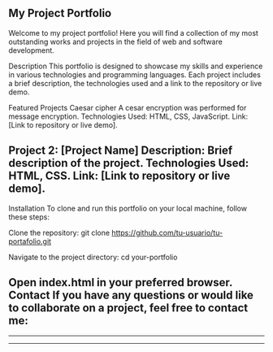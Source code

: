 My Project Portfolio
-----------------------------------------------------------------------------------------------
Welcome to my project portfolio! Here you will find a collection of my most outstanding works and projects in the field of web and software development.

Description
This portfolio is designed to showcase my skills and experience in various technologies and programming languages. Each project includes a brief description, the technologies used and a link to the repository or live demo.

Featured Projects
Caesar cipher
A cesar encryption was performed for message encryption.
Technologies Used: HTML, CSS, JavaScript.
Link: [Link to repository or live demo].

Project 2: [Project Name]
Description: Brief description of the project.
Technologies Used: HTML, CSS.
Link: [Link to repository or live demo].
-----------------------------------------------------------------------------------------------
Installation
To clone and run this portfolio on your local machine, follow these steps:

Clone the repository:
git clone https://github.com/tu-usuario/tu-portafolio.git

Navigate to the project directory:
cd your-portfolio

Open index.html in your preferred browser.
Contact
If you have any questions or would like to collaborate on a project, feel free to contact me:
---------------------
-----------
---------
